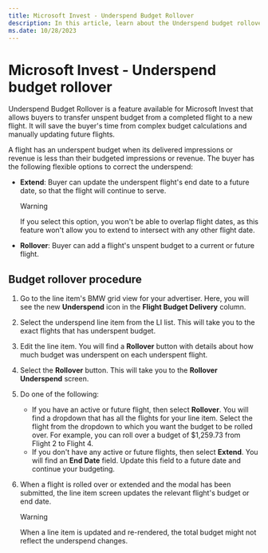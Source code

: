 ```yaml
---
title: Microsoft Invest - Underspend Budget Rollover
description: In this article, learn about the Underspend budget rollover feature that allows buyers to transfer an unspent budget from a completed flight to a new flight.
ms.date: 10/28/2023
---
```


# Microsoft Invest - Underspend budget rollover

Underspend Budget Rollover is a feature available for Microsoft Invest that allows buyers to transfer unspent budget from a completed flight to a new flight. It will save the buyer's time from complex budget calculations and manually updating future flights.

A flight has an underspent budget when its delivered impressions or revenue is less than their budgeted impressions or revenue. The buyer has the following flexible options to correct the underspend:

- **Extend**: Buyer can update the underspent flight's end date to a future date, so that the flight will continue to serve.
  
  > [!WARNING]
  > If you select this option, you won't be able to overlap flight dates, as this feature won't allow you to extend to intersect with any other flight date.
- **Rollover**: Buyer can add a flight's unspent budget to a current or future flight.

## Budget rollover procedure

1. Go to the line item's BMW grid view for your advertiser. Here, you will see the new **Underspend** icon in the **Flight Budget Delivery** column.
1. Select the underspend line item from the LI list. This will take you to the exact flights that has underspent budget.
1. Edit the line item. You will find a **Rollover** button with details about how much budget was underspent on each underspent flight.
1. Select the **Rollover** button. This will take you to the **Rollover Underspend** screen.
1. Do one of the following:
    - If you have an active or future flight, then select **Rollover**. You will find a dropdown that has all the flights for your line item. Select the flight from the dropdown to which you want the budget to be rolled over. For example, you can roll over a budget of $1,259.73 from Flight 2 to Flight 4.
    - If you don't have any active or future flights, then select **Extend**. You will find an **End Date** field. Update this field to a future date and continue your budgeting.
1. When a flight is rolled over or extended and the modal has been submitted, the line item screen updates the relevant flight's budget or end date.

    > [!WARNING]
    > When a line item is updated and re-rendered, the total budget might not reflect the underspend changes.
